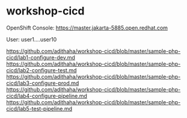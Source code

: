 # workshop-cicd

OpenShift Console:
https://master.jakarta-5885.open.redhat.com

User: 
user1....user10

https://github.com/adithaha/workshop-cicd/blob/master/sample-php-cicd/lab1-configure-dev.md  
https://github.com/adithaha/workshop-cicd/blob/master/sample-php-cicd/lab2-configure-test.md  
https://github.com/adithaha/workshop-cicd/blob/master/sample-php-cicd/lab3-configure-prod.md  
https://github.com/adithaha/workshop-cicd/blob/master/sample-php-cicd/lab4-configure-pipeline.md  
https://github.com/adithaha/workshop-cicd/blob/master/sample-php-cicd/lab5-test-pipeline.md  
